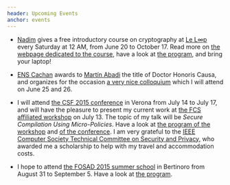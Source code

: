 ```yaml
---
header: Upcoming Events
anchor: events
---
```


* [Nadim](https://nadim.computer/) gives a free introductory
  course on cryptography at [Le L∞p](http://leloop.org/) every
  Saturday at 12 AM, from June 20 to October 17. Read more on
  [the webpage dedicated to the course](https://github.com/kaepora/courscrypto),
  have a look at
  [the program](https://github.com/kaepora/courscrypto/blob/master/PROGRAMME.md),
  and bring your laptop!

* [ENS Cachan](http://www.ens-cachan.fr/)
  awards to
  [Martín Abadi](https://en.wikipedia.org/wiki/Mart%C3%ADn_Abadi)
  the title of Doctor Honoris Causa, and organizes for the occasion
  [a very nice colloquium](http://www.lsv.ens-cachan.fr/Events/DHC-2015/)
  which I will attend on June 25 and 26.

* I will attend
  [the CSF 2015 conference](http://csf2015.di.univr.it/)
  in Verona from July 14 to July 17, and will have the pleasure to
  present my current work at
  [the FCS affiliated workshop](http://software.imdea.org/~bkoepf/FCS15/)
  on July 13. The topic of my talk will be *Secure Compilation Using
  Micro-Policies*. Have a look at
  [the program of the workshop](http://software.imdea.org/~bkoepf/FCS15/#program)
  and [of the conference](http://csf2015.di.univr.it/program.php).
  I am very grateful to the
  [IEEE Computer Society Technical Committee on Security and Privacy](http://www.ieee-security.org/),
  who awarded me a scholarship to help with my travel and accommodation costs.

* I hope to attend
  [the FOSAD 2015 summer school](http://www.sti.uniurb.it/events/fosad15/)
  in Bertinoro from August 31 to September 5.
  Have a look at
  [the program](http://www.sti.uniurb.it/events/fosad15/Programme.html).
